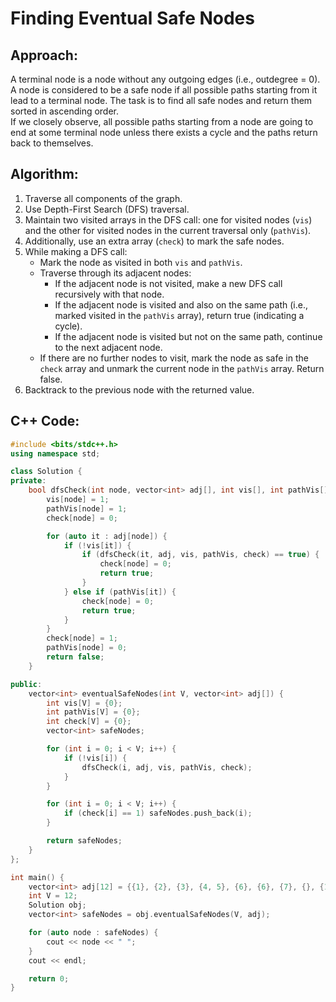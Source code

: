 # Finding Eventual Safe Nodes

## Approach:

A terminal node is a node without any outgoing edges (i.e., outdegree = 0). A node is considered to be a safe node if all possible paths starting from it lead to a terminal node. The task is to find all safe nodes and return them sorted in ascending order.    
If we closely observe, all possible paths starting from a node are going to end at some terminal node unless there exists a cycle and the paths return back to themselves.
## Algorithm:

1. Traverse all components of the graph.
2. Use Depth-First Search (DFS) traversal.
3. Maintain two visited arrays in the DFS call: one for visited nodes (`vis`) and the other for visited nodes in the current traversal only (`pathVis`).
4. Additionally, use an extra array (`check`) to mark the safe nodes.
5. While making a DFS call:
   - Mark the node as visited in both `vis` and `pathVis`.
   - Traverse through its adjacent nodes:
      - If the adjacent node is not visited, make a new DFS call recursively with that node.
      - If the adjacent node is visited and also on the same path (i.e., marked visited in the `pathVis` array), return true (indicating a cycle).
      - If the adjacent node is visited but not on the same path, continue to the next adjacent node.
   - If there are no further nodes to visit, mark the node as safe in the `check` array and unmark the current node in the `pathVis` array. Return false.
6. Backtrack to the previous node with the returned value.

## C++ Code:

```cpp
#include <bits/stdc++.h>
using namespace std;

class Solution {
private:
    bool dfsCheck(int node, vector<int> adj[], int vis[], int pathVis[], int check[]) {
        vis[node] = 1;
        pathVis[node] = 1;
        check[node] = 0;

        for (auto it : adj[node]) {
            if (!vis[it]) {
                if (dfsCheck(it, adj, vis, pathVis, check) == true) {
                    check[node] = 0;
                    return true;
                }
            } else if (pathVis[it]) {
                check[node] = 0;
                return true;
            }
        }
        check[node] = 1;
        pathVis[node] = 0;
        return false;
    }

public:
    vector<int> eventualSafeNodes(int V, vector<int> adj[]) {
        int vis[V] = {0};
        int pathVis[V] = {0};
        int check[V] = {0};
        vector<int> safeNodes;

        for (int i = 0; i < V; i++) {
            if (!vis[i]) {
                dfsCheck(i, adj, vis, pathVis, check);
            }
        }

        for (int i = 0; i < V; i++) {
            if (check[i] == 1) safeNodes.push_back(i);
        }

        return safeNodes;
    }
};

int main() {
    vector<int> adj[12] = {{1}, {2}, {3}, {4, 5}, {6}, {6}, {7}, {}, {1, 9}, {10}, {8}, {9}};
    int V = 12;
    Solution obj;
    vector<int> safeNodes = obj.eventualSafeNodes(V, adj);

    for (auto node : safeNodes) {
        cout << node << " ";
    }
    cout << endl;

    return 0;
}
